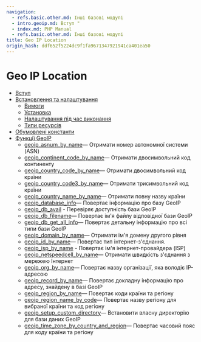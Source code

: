 ```yaml
---
navigation:
  - refs.basic.other.md: Інші базові модулі
  - intro.geoip.md: Вступ "
  - index.md: PHP Manual
  - refs.basic.other.md: Інші базові модулі
title: Geo IP Location
origin_hash: ddf652f5224dc9f1fa9671347921941ca401ea50
---
```

# Geo IP Location

-   [Вступ](intro.geoip.md)
-   [Встановлення та налаштування](geoip.setup.md)
    -   [Вимоги](geoip.requirements.md)
    -   [Установка](geoip.installation.md)
    -   [Налаштування під час виконання](geoip.configuration.md)
    -   [Типи ресурсів](geoip.resources.md)
-   [Обумовлені константи](geoip.constants.md)
-   [Функції GeoIP](ref.geoip.md)
    -   [geoip\_asnum\_by\_name](function.geoip-asnum-by-name.md)— Отримати номер автономної системи (ASN)
    -   [geoip\_continent\_code\_by\_name](function.geoip-continent-code-by-name.md)— Отримати двосимвольний код континенту
    -   [geoip\_country\_code\_by\_name](function.geoip-country-code-by-name.md)— Отримати двосимвольний код країни
    -   [geoip\_country\_code3\_by\_name](function.geoip-country-code3-by-name.md)— Отримати трисимвольний код країни
    -   [geoip\_country\_name\_by\_name](function.geoip-country-name-by-name.md)— Отримати повну назву країни
    -   [geoip\_database\_info](function.geoip-database-info.md)— Повертає інформацію про базу GeoIP
    -   [geoip\_db\_avail](function.geoip-db-avail.md) \- Перевіряє доступність бази GeoIP
    -   [geoip\_db\_filename](function.geoip-db-filename.md)— Повертає ім'я файлу відповідної бази GeoIP
    -   [geoip\_db\_get\_all\_info](function.geoip-db-get-all-info.md)— Повертає детальну інформацію про всі типи бази GeoIP
    -   [geoip\_domain\_by\_name](function.geoip-domain-by-name.md)— Отримати ім'я домену другого рівня
    -   [geoip\_id\_by\_name](function.geoip-id-by-name.md)— Повертає тип інтернет-з'єднання.
    -   [geoip\_isp\_by\_name](function.geoip-isp-by-name.md) \- Повертає ім'я інтернет-провайдера (ISP)
    -   [geoip\_netspeedcell\_by\_name](function.geoip-netspeedcell-by-name.md)— Отримати швидкість з'єднання з мережею Інтернет
    -   [geoip\_org\_by\_name](function.geoip-org-by-name.md)— Повертає назву організації, яка володіє IP-адресою
    -   [geoip\_record\_by\_name](function.geoip-record-by-name.md)— Повертає докладну інформацію про адресу, знайдену в базі GeoIP
    -   [geoip\_region\_by\_name](function.geoip-region-by-name.md)— Повертає коди країни та регіону
    -   [geoip\_region\_name\_by\_code](function.geoip-region-name-by-code.md)— Повертає назву регіону для вибраної країни та код регіону
    -   [geoip\_setup\_custom\_directory](function.geoip-setup-custom-directory.md)— Встановити власну директорію для бази даних GeoIP
    -   [geoip\_time\_zone\_by\_country\_and\_region](function.geoip-time-zone-by-country-and-region.md)— Повертає часовий пояс для коду країни та регіону
